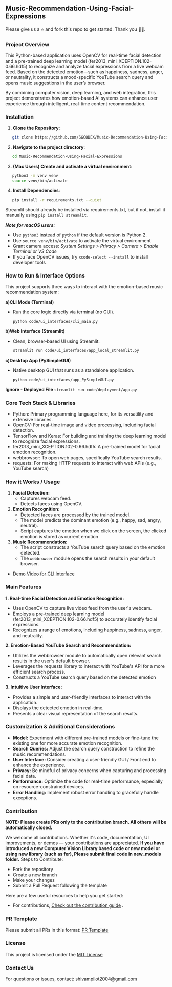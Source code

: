 ## Music-Recommendation-Using-Facial-Expressions

Please give us a ⭐ and fork this repo to get started. Thank you 🙌🙌.

### Project Overview

This Python-based application uses OpenCV for real-time facial detection and a pre-trained deep learning model (fer2013_mini_XCEPTION.102-0.66.hdf5) to recognize and analyze facial expressions from a live webcam feed. Based on the detected emotion—such as happiness, sadness, anger, or neutrality, it constructs a mood-specific YouTube search query and opens music suggestions in the user’s browser.

By combining computer vision, deep learning, and web integration, this project demonstrates how emotion-based AI systems can enhance user experience through intelligent, real-time content recommendation.

### Installation

1. **Clone the Repository**:
```bash
   git clone https://github.com/SGCODEX/Music-Recommendation-Using-Facial-Expressions.git
   ```

2. **Navigate to the project directory**:
```bash
   cd Music-Recommendation-Using-Facial-Expressions
   ```

3. **(Mac Users) Create and activate a virtual environment**:
```bash
   python3 -m venv venv
   source venv/bin/activate
   ```

4. **Install Dependencies**:
```bash
   pip install -r requirements.txt --quiet
   ```
   Streamlit should already be installed via requirements.txt, but if not, install it manually using `pip install streamlit.`
   
***Note for macOS users:***
- Use `python3` instead of `python` if the default version is Python 2.
- Use `source venv/bin/activate` to activate the virtual environment
- Grant camera access: *System Settings > Privacy > Camera > Enable Terminal or VS Code*
- If you face OpenCV issues, try `xcode-select --install` to install developer tools
    
### How to Run & Interface Options

This project supports three ways to interact with the emotion-based music recommendation system:

**a)CLI Mode (Terminal)**
- Run the core logic directly via terminal (no GUI).
    ```bash
    python code/ui_interfaces/cli_main.py
    ```
**b)Web Interface (Streamlit)**
- Clean, browser-based UI using Streamlit.
    ```bash
    streamlit run code/ui_interfaces/app_local_streamlit.py
    ```
**c)Desktop App (PySimpleGUI)**
- Native desktop GUI that runs as a standalone application.
    ```bash
    python code/ui_interfaces/app_PySimpleGUI.py
    ```
**Ignore - Deployed File**
    ```
    streamlit run code/deployment/app.py
    ```

### Core Tech Stack & Libraries

- Python: Primary programming language here, for its versatility and extensive libraries.
- OpenCV: For real-time image and video processing, including facial detection.
- TensorFlow and Keras: For building and training the deep learning model to recognize facial expressions.
- fer2013_mini_XCEPTION.102-0.66.hdf5: A pre-trained model for facial emotion recognition.
- webbrowser: To open web pages, specifically YouTube search results.
- requests: For making HTTP requests to interact with web APIs (e.g., YouTube search)

### How it Works / Usage

1.  **Facial Detection:**
    - Captures webcam feed.
    - Detects faces using OpenCV.
2.  **Emotion Recognition:**
      - Detected faces are processed by the trained model.
      - The model predicts the dominant emotion (e.g., happy, sad, angry, neutral).
      - Script captures the emotion when we click on the screen, the clicked emotion is stored as current emotion
3.  **Music Recommendation:**
      - The script constructs a YouTube search query based on the emotion detected.
      - The `webbrowser` module opens the search results in your default browser.

- [Demo Video for CLI Interface](https://www.youtube.com/watch?v=Qj5yUBjSr7I)

### Main Features
**1. Real-time Facial Detection and Emotion Recognition:**
   - Uses OpenCV to capture live video feed from the user's webcam.
   - Employs a pre-trained deep learning model (fer2013_mini_XCEPTION.102-0.66.hdf5) to accurately identify facial expressions.
   - Recognizes a range of emotions, including happiness, sadness, anger, and neutrality.

**2. Emotion-Based YouTube Search and Recommendation:** 
   - Utilizes the webbrowser module to automatically open relevant search results in the user's default browser.
   - Leverages the requests library to interact with YouTube's API for a more efficient search process.
   - Constructs a YouTube search query based on the detected emotion

**3. Intuitive User Interface:**
   - Provides a simple and user-friendly interfaces to interact with the application.
   - Displays the detected emotion in real-time.
   - Presents a clear visual representation of the search results.

### Customization & Additional Considerations

  - **Model:** Experiment with different pre-trained models or fine-tune the existing one for more accurate emotion recognition.
  - **Search Queries:** Adjust the search query construction to refine the music recommendations.
  - **User Interface:** Consider creating a user-friendly GUI / Front end to enhance the experience.
  - **Privacy:** Be mindful of privacy concerns when capturing and processing facial data.
  - **Performance:** Optimize the code for real-time performance, especially on resource-constrained devices.
  - **Error Handling:** Implement robust error handling to gracefully handle exceptions.

### Contribution

**NOTE: Please create PRs only to the contribution branch. All others will be automatically closed.**

We welcome all contributions. Whether it's code, documentation, UI improvements, or demos — your contributions are appreciated.
**If you have introduced a new Computer Vision Library based code or new model or using new library (such as fer), Please submit final code in new_models folder.**
Steps to Contribute:

- Fork the repository
- Create a new branch
- Make your changes
- Submit a Pull Request following the template

Here are a few useful resources to help you get started:
- For contributions, [Check out the contribution guide](https://github.com/SGCODEX/Music-Recommendation-Using-Facial-Expressions/blob/main/CONTRIBUTING.md) .

### PR Template

Please submit all PRs in this format: [PR Template](https://github.com/SGCODEX/Music-Recommendation-Using-Facial-Expressions/blob/main/CONTRIBUTING.md#pr-template)

### License

This project is licensed under the [MIT License](https://github.com/SGCODEX/Music-Recommendation-Using-Facial-Expressions/blob/main/LICENSE)

### Contact Us
For questions or issues, contact:
shivampilot2004@gmail.com

